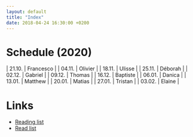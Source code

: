 ```yaml
---
layout: default
title: "Index"
date: 2018-04-24 16:30:00 +0200
---
```


# Schedule (2020)

| 21.10. | Francesco | 
| 04.11. | Olivier | 
| 18.11. | Ulisse | 
| 25.11. | Déborah | 
| 02.12. | Gabriel | 
| 09.12. | Thomas | 
| 16.12. | Baptiste | 
| 06.01. | Danica | 
| 13.01. | Matthew | 
| 20.01. | Matias | 
| 27.01. | Tristan | 
| 03.02. | Elaine | 

# Links

- <a href="{{ site.baseurl }}/reading_list">Reading list</a>
- <a href="{{ site.baseurl }}/read_list">Read list</a>
